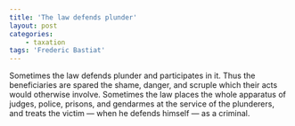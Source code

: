 ```yaml
---
title: 'The law defends plunder'
layout: post
categories:
    - taxation
tags: 'Frederic Bastiat'
---
```


Sometimes the law defends plunder and participates in it. Thus the beneficiaries are spared the shame, danger, and scruple which their acts would otherwise involve. Sometimes the law places the whole apparatus of judges, police, prisons, and gendarmes at the service of the plunderers, and treats the victim — when he defends himself — as a criminal.